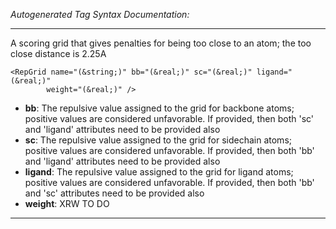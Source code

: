 _Autogenerated Tag Syntax Documentation:_

---
A scoring grid that gives penalties for being too close to an atom; the too close distance is 2.25A

```
<RepGrid name="(&string;)" bb="(&real;)" sc="(&real;)" ligand="(&real;)"
        weight="(&real;)" />
```

-   **bb**: The repulsive value assigned to the grid for backbone atoms; positive values are considered unfavorable. If provided, then both 'sc' and 'ligand' attributes need to be provided also
-   **sc**: The repulsive value assigned to the grid for sidechain atoms; positive values are considered unfavorable. If provided, then both 'bb' and 'ligand' attributes need to be provided also
-   **ligand**: The repulsive value assigned to the grid for ligand atoms; positive values are considered unfavorable. If provided, then both 'bb' and 'sc' attributes need to be provided also
-   **weight**: XRW TO DO

---
